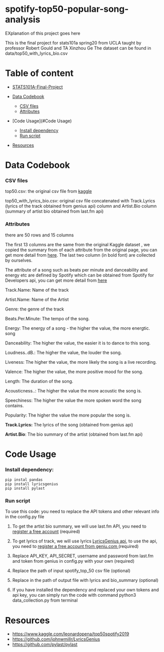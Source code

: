 # spotify-top50-popular-song-analysis

EXplanation of this project goes here

This is the final project for stats101a spring20 from UCLA taught by professor Robert Gould and TA Xinzhou Ge
The dataset can be found in data/top50_with_lyrics_bio.csv


# Table of content

- [STATS101A-Final-Project](#spotify-top50-popular-song-analysis)

- [Data Codebook ](#data-codebook)
  * [CSV files](#CSV-files)
   * [Attributes](#Attributes)
     
- [Code Usage](#Code Usage)
  * [Install dependency](#install-dependency)
  * [Run script](#Run-script)

- [Resources](#Resources)

# Data Codebook 

### CSV files

top50.csv: 
the original csv file from [kaggle](https://www.kaggle.com/leonardopena/top50spotify2019)

top50_with_lyrics_bio.csv: 
original csv file concatenated with Track.Lyrics (lyrics of the track obtained from genius api) column and Artist.Bio column (summary of artist bio obtained from last.fm api)



### Attributes
there are 50 rows and 15 columns

The first 13 columns are the same from the original Kaggle dataset , we copied the summary from of each attribute from the original page, you can get more detail from [here](https://www.kaggle.com/leonardopena/top50spotify2019). The last two column  (in bold font) are collected by ourselves. 

The attribute of a song such as beats per minute and danceability and energy etc are defined by Spotify which can be obtained from Spotify for Developers api, you can get more detail from [here](https://developer.spotify.com/documentation/web-api/reference/tracks/get-audio-features/)

Track.Name: Name of the track

 Artist.Name: Name of the Artist

Genre: the genre of the track

Beats.Per.Minute: The tempo of the song.

Energy: The energy of a song - the higher the value, the more energtic. song

 Danceability: The higher the value, the easier it is to dance to this song.

Loudness..dB.: The higher the value, the louder the song.

Liveness: The higher the value, the more likely the song is a live recording.

Valence: The higher the value, the more positive mood for the song.

Length: The duration of the song.

Acousticness..: The higher the value the more acoustic the song is.

Speechiness: The higher the value the more spoken word the song contains.

Popularity: The higher the value the more popular the song is.

**Track.Lyrics:** The lyrics of the song (obtained from genius api)

**Artist.Bio**: The bio summary of the artist (obtained from last.fm api)

# Code Usage



### Install dependency:

```
pip instal pandas 
pip install lyricsgenius
pip install pylast
```

### Run script

To use this code: you need to replace the API tokens and other relevant info in the config.py file
 1. To get the artist bio summary, we will use last.fm API, you need to [register a free account](https://www.last.fm/api/) (required)

 2. To get lyrics of track, we will use lyrics [LyricsGenius api]( https://github.com/johnwmillr/LyricsGenius), to use the api, you need to [register a free account from geniu.com ]( https://genius.com/api-clients) (required)

 3. Replace API_KEY,  API_SECRET, username and password from last.fm and token from genius in config.py with your own (required)

 4. Replace the path of input spotify_top_50 csv file (optional)

 5. Replace in the path of output file with lyrics and bio_summary (optional)

 6. If you have installed the dependency and replaced your own tokens and api key, you can simply run the code with command python3 data_collection.py from terminal 

    

# Resources

- https://www.kaggle.com/leonardopena/top50spotify2019
- https://github.com/johnwmillr/LyricsGenius
- https://github.com/pylast/pylast
